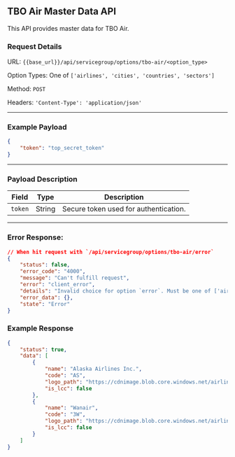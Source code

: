 ## TBO Air Master Data API

This API provides master data for TBO Air.

### Request Details

URL: `{{base_url}}/api/servicegroup/options/tbo-air/<option_type>`

Option Types: One of `['airlines', 'cities', 'countries', 'sectors']`

Method: `POST`

Headers: `'Content-Type': 'application/json'`

---

### **Example Payload**

```json
{
    "token": "top_secret_token"
}
```

---

### **Payload Description**

| **Field**    | **Type** | **Description**                       |
| ------------ | -------- | ------------------------------------- |
| `token`      | String   | Secure token used for authentication. |

---

### Error Response:
```json
// When hit request with `/api/servicegroup/options/tbo-air/error`
{
    "status": false,
    "error_code": "4000",
    "message": "Can't fulfill request",
    "error": "client_error",
    "details": "Invalid choice for option `error`. Must be one of ['airlines', 'cities', 'countries', 'sectors']",
    "error_data": {},
    "state": "Error"
}
```

### Example Response

```json
{
    "status": true,
    "data": [
        {
            "name": "Alaska Airlines Inc.",
            "code": "AS",
            "logo_path": "https://cdnimage.blob.core.windows.net/airline-logos/AS.png",
            "is_lcc": false
        },
        {
            "name": "Wanair",
            "code": "3W",
            "logo_path": "https://cdnimage.blob.core.windows.net/airline-logos/3W.gif",
            "is_lcc": false
        }
    ]
}
```